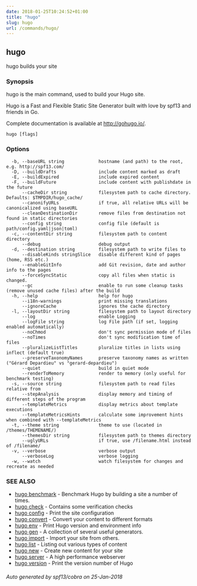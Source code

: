 ```yaml
---
date: 2018-01-25T10:24:52+01:00
title: "hugo"
slug: hugo
url: /commands/hugo/
---
```

## hugo

hugo builds your site

### Synopsis

hugo is the main command, used to build your Hugo site.

Hugo is a Fast and Flexible Static Site Generator
built with love by spf13 and friends in Go.

Complete documentation is available at http://gohugo.io/.

```
hugo [flags]
```

### Options

```
  -b, --baseURL string             hostname (and path) to the root, e.g. http://spf13.com/
  -D, --buildDrafts                include content marked as draft
  -E, --buildExpired               include expired content
  -F, --buildFuture                include content with publishdate in the future
      --cacheDir string            filesystem path to cache directory. Defaults: $TMPDIR/hugo_cache/
      --canonifyURLs               if true, all relative URLs will be canonicalized using baseURL
      --cleanDestinationDir        remove files from destination not found in static directories
      --config string              config file (default is path/config.yaml|json|toml)
  -c, --contentDir string          filesystem path to content directory
      --debug                      debug output
  -d, --destination string         filesystem path to write files to
      --disableKinds stringSlice   disable different kind of pages (home, RSS etc.)
      --enableGitInfo              add Git revision, date and author info to the pages
      --forceSyncStatic            copy all files when static is changed.
      --gc                         enable to run some cleanup tasks (remove unused cache files) after the build
  -h, --help                       help for hugo
      --i18n-warnings              print missing translations
      --ignoreCache                ignores the cache directory
  -l, --layoutDir string           filesystem path to layout directory
      --log                        enable Logging
      --logFile string             log File path (if set, logging enabled automatically)
      --noChmod                    don't sync permission mode of files
      --noTimes                    don't sync modification time of files
      --pluralizeListTitles        pluralize titles in lists using inflect (default true)
      --preserveTaxonomyNames      preserve taxonomy names as written ("Gérard Depardieu" vs "gerard-depardieu")
      --quiet                      build in quiet mode
      --renderToMemory             render to memory (only useful for benchmark testing)
  -s, --source string              filesystem path to read files relative from
      --stepAnalysis               display memory and timing of different steps of the program
      --templateMetrics            display metrics about template executions
      --templateMetricsHints       calculate some improvement hints when combined with --templateMetrics
  -t, --theme string               theme to use (located in /themes/THEMENAME/)
      --themesDir string           filesystem path to themes directory
      --uglyURLs                   if true, use /filename.html instead of /filename/
  -v, --verbose                    verbose output
      --verboseLog                 verbose logging
  -w, --watch                      watch filesystem for changes and recreate as needed
```

### SEE ALSO

* [hugo benchmark](/commands/hugo_benchmark/)	 - Benchmark Hugo by building a site a number of times.
* [hugo check](/commands/hugo_check/)	 - Contains some verification checks
* [hugo config](/commands/hugo_config/)	 - Print the site configuration
* [hugo convert](/commands/hugo_convert/)	 - Convert your content to different formats
* [hugo env](/commands/hugo_env/)	 - Print Hugo version and environment info
* [hugo gen](/commands/hugo_gen/)	 - A collection of several useful generators.
* [hugo import](/commands/hugo_import/)	 - Import your site from others.
* [hugo list](/commands/hugo_list/)	 - Listing out various types of content
* [hugo new](/commands/hugo_new/)	 - Create new content for your site
* [hugo server](/commands/hugo_server/)	 - A high performance webserver
* [hugo version](/commands/hugo_version/)	 - Print the version number of Hugo

###### Auto generated by spf13/cobra on 25-Jan-2018
